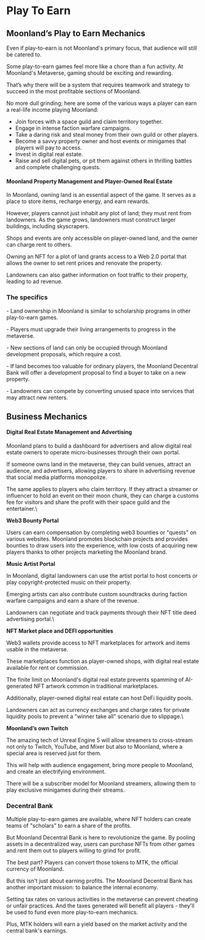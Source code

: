 # Play To Earn

## Moonland’s Play to Earn Mechanics

Even if play-to-earn is not Moonland's primary focus, that audience will still be catered to.

Some play-to-earn games feel more like a chore than a fun activity. At Moonland's Metaverse, gaming should be exciting and rewarding.&#x20;

That’s why there will be a system that requires teamwork and strategy to succeed in the most profitable sections of Moonland.&#x20;

No more dull grinding; here are some of the various ways a player can earn a real-life income playing Moonland:&#x20;

* Join forces with a space guild and claim territory together.&#x20;
* Engage in intense faction warfare campaigns.
* Take a daring risk and steal money from their own guild or other players.
* Become a savvy property owner and host events or minigames that players will pay to access.&#x20;
* Invest in digital real estate.
* Raise and sell digital pets, or pit them against others in thrilling battles and complete challenging quests.

#### Moonland Property Management and Player-Owned Real Estate

In Moonland, owning land is an essential aspect of the game. It serves as a place to store items, recharge energy, and earn rewards.&#x20;

However, players cannot just inhabit any plot of land; they must rent from landowners. As the game grows, landowners must construct larger buildings, including skyscrapers.&#x20;

Shops and events are only accessible on player-owned land, and the owner can charge rent to others.&#x20;

Owning an NFT for a plot of land grants access to a Web 2.0 portal that allows the owner to set rent prices and renovate the property.&#x20;

Landowners can also gather information on foot traffic to their property, leading to ad revenue.&#x20;

### The specifics

\- Land ownership in Moonland is similar to scholarship programs in other play-to-earn games.&#x20;

\- Players must upgrade their living arrangements to progress in the metaverse.&#x20;

\- New sections of land can only be occupied through Moonland development proposals, which require a cost.&#x20;

\- If land becomes too valuable for ordinary players, the Moonland Decentral Bank will offer a development proposal to find a buyer to take on a new property.&#x20;

\- Landowners can compete by converting unused space into services that may attract new renters.

## Business Mechanics

#### Digital Real Estate Management and Advertising

Moonland plans to build a dashboard for advertisers and allow digital real estate owners to operate micro-businesses through their own portal.

If someone owns land in the metaverse, they can build venues, attract an audience, and advertisers, allowing players to share in advertising revenue that social media platforms monopolize.

The same applies to players who claim territory. If they attract a streamer or influencer to hold an event on their moon chunk, they can charge a customs fee for visitors and share the profit with their space guild and the entertainer.\


**Web3 Bounty Portal**

Users can earn compensation by completing web3 bounties or "quests" on various websites. Moonland promotes blockchain projects and provides bounties to draw users into the experience, with low costs of acquiring new players thanks to other projects marketing the Moonland brand.

**Music Artist Portal**

In Moonland, digital landowners can use the artist portal to host concerts or play copyright-protected music on their property.&#x20;

Emerging artists can also contribute custom soundtracks during faction warfare campaigns and earn a share of the revenue.

Landowners can negotiate and track payments through their NFT title deed advertising portal.\


**NFT Market place and DEFI opportunities**

Web3 wallets provide access to NFT marketplaces for artwork and items usable in the metaverse.&#x20;

These marketplaces function as player-owned shops, with digital real estate available for rent or commission.&#x20;

The finite limit on Moonland's digital real estate prevents spamming of AI-generated NFT artwork common in traditional marketplaces.&#x20;

Additionally, player-owned digital real estate can host DeFi liquidity pools.&#x20;

Landowners can act as currency exchanges and charge rates for private liquidity pools to prevent a "winner take all" scenario due to slippage.\


**Moonland’s own Twitch**

The amazing tech of Unreal Engine 5 will allow streamers to cross-stream not only to Twitch, YouTube, and Mixer but also to Moonland, where a special area is reserved just for them.&#x20;

This will help with audience engagement, bring more people to Moonland, and create an electrifying environment.&#x20;

There will be a subscriber model for Moonland streamers, allowing them to play exclusive minigames during their streams.

### Decentral Bank

Multiple play-to-earn games are available, where NFT holders can create teams of "scholars" to earn a share of the profits.&#x20;

But Moonland Decentral Bank is here to revolutionize the game. By pooling assets in a decentralized way, users can purchase NFTs from other games and rent them out to players willing to grind for profit.&#x20;

The best part? Players can convert those tokens to MTK, the official currency of Moonland.

But this isn't just about earning profits. The Moonland Decentral Bank has another important mission: to balance the internal economy.&#x20;

Setting tax rates on various activities in the metaverse can prevent cheating or unfair practices. And the taxes generated will benefit all players - they'll be used to fund even more play-to-earn mechanics.

Plus, MTK holders will earn a yield based on the market activity and the central bank's earnings.&#x20;
